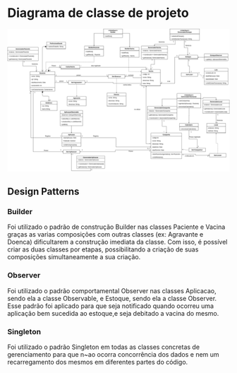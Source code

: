 # Diagrama de classe de projeto
![](../doc/classesdeprojeto.png)

## Design Patterns

### Builder 
 Foi utilizado o padrão de construção Builder nas classes Paciente e Vacina graças as varias composições com outras classes 
 (ex: Agravante e Doenca) dificultarem a construção imediata da classe. Com isso, é possível criar as duas classes por etapas, possibilitando a criação de suas composições simultaneamente a sua criação.

### Observer

 Foi utilizado o padrão comportamental Observer nas classes Aplicacao, sendo ela a classe Observable, e Estoque, sendo ela a classe Observer. Esse padrão foi aplicado para que seja notificado quando ocorreu uma aplicação bem sucedida ao estoque,e seja debitado a vacina do mesmo.
### Singleton

Foi utilizado o padrão Singleton em todas as classes concretas de gerenciamento para que n~ao ocorra concorrência dos dados e nem um recarregamento dos mesmos em diferentes partes do código.